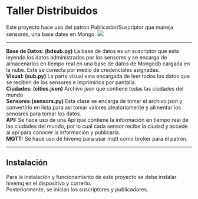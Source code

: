 # Taller Distribuidos

Este proyecto hace uso del patron Publicador/Suscriptor que maneja sensores, una base dates en Mongo.
<img src="/Users/angietatianapenapena/Downloads/patron.png"/>
****

**Base de Datos: (bdsub.py)** La base de datos es un suscriptor que esta leyendo los datos administrados por los sensores y se encarga de almacenarlos en tiempo real en una base de datos de Mongodb cargada en la nube. Este se conecta por medio de credenciales asignadas.  
**Visual: (sub.py)**  La parte visual esta encargada de leer todos los datos que se reciben de los sensores e imprimirlos por pantalla.  
**Ciudades: (cities.json)**  Archivo json que contiene todas las ciudades del mundo  
**Sensores:(sensors.py)**  Esta clase se encarga de tomar el archivo json y convertirlo en lista para asi tomar valores aleatoriamente y alimentar los senosres para tomar los datos.  
**API:**  Se hace uso de una Api que contiene la información en tiempo real de las ciudades del mundo, por lo cual cada sensor recibe la ciudad y accede al api para conocer la información y publicarla.  
**MQTT:** Se hace uso de hivemq para usar mqtt como broker para el patrón.

*****

## Instalación

Para la instalación y funcionamiento de este proyecto se debe instalar hivemq en el dispositivo y correrlo.  
Posteriormente, se inician los suscriptores y publicadores.